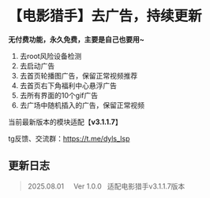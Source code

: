 # 【电影猎手】去广告，持续更新



**无付费功能，永久免费，主要是自己也要用~**

1. 去root风险设备检测
2. 去启动广告
3. 去首页轮播图广告，保留正常视频推荐
4. 去首页右下角福利中心悬浮广告
5. 去所有界面的10个gif广告
6. 去广场中随机插入的广告，保留正常视频


当前最新版本的模块适配【**v3.1.1.7**】

tg反馈、交流群：https://t.me/dyls_lsp

## 更新日志

> 2025.08.01&nbsp; &nbsp;&nbsp;&nbsp;Ver 1.0.0&nbsp;&nbsp;&nbsp;适配电影猎手v3.1.1.7版本
